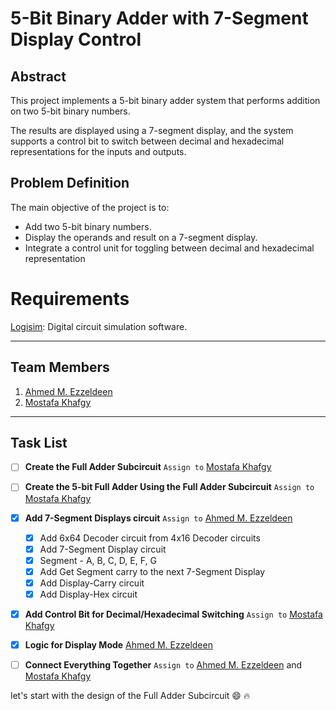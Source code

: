 # 5-Bit Binary Adder with 7-Segment Display Control

## Abstract
This project implements a 5-bit binary adder system that performs
addition on two 5-bit binary numbers.

The results are displayed using a 7-segment display, and the
system supports a control bit to switch between decimal and hexadecimal representations for the inputs
and outputs.


## Problem Definition
The main objective of the project is to:
- Add two 5-bit binary numbers.
- Display the operands and result on a 7-segment display.
- Integrate a control unit for toggling between decimal and hexadecimal representation


# Requirements
[Logisim](http://www.cburch.com/logisim/download.html): Digital circuit simulation software.


---

## Team Members
1. [Ahmed M. Ezzeldeen](https://github.com/ahmed3zzeldeen/)
2. [Mostafa Khafgy](https://github.com/mostafaKhafgy)

---

## Task List

- [ ] **Create the Full Adder Subcircuit** `Assign to` [Mostafa Khafgy](https://github.com/mostafaKhafgy)
- [ ] **Create the 5-bit Full Adder Using the Full Adder Subcircuit**  `Assign to` [Mostafa Khafgy](https://github.com/mostafaKhafgy)
- [X] **Add 7-Segment Displays circuit** `Assign to` [Ahmed M. Ezzeldeen](https://github.com/ahmed3zzeldeen/) 
  - [X] Add 6x64 Decoder circuit from 4x16 Decoder circuits 
  - [X] Add 7-Segment Display circuit
  - [X] Segment - A, B, C, D, E, F, G 
  - [X] Add Get Segment carry to the next 7-Segment Display
  - [X] Add Display-Carry circuit
  - [X] Add Display-Hex circuit
- [X] **Add Control Bit for Decimal/Hexadecimal Switching** `Assign to` [Mostafa Khafgy](https://github.com/mostafaKhafgy)
- [X] **Logic for Display Mode** [Ahmed M. Ezzeldeen](https://github.com/ahmed3zzeldeen/)
- [ ] **Connect Everything Together** `Assign to` [Ahmed M. Ezzeldeen](https://github.com/ahmed3zzeldeen/) and [Mostafa Khafgy](https://github.com/mostafaKhafgy)


let's start with the design of the Full Adder Subcircuit :smile: :fire: 
